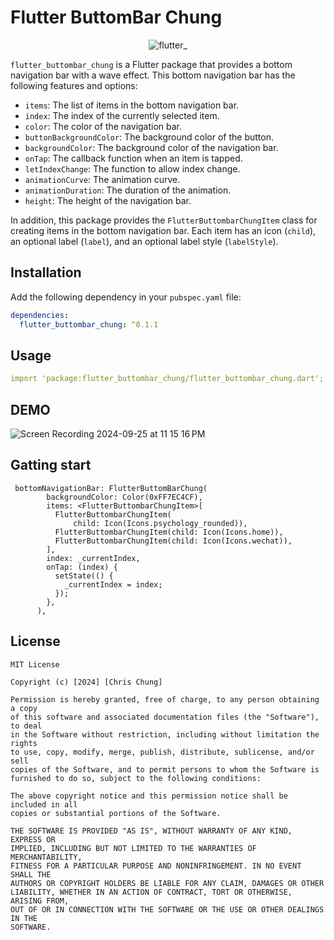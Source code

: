 
# Flutter ButtomBar Chung

<p align="center">
  <img src="https://github.com/CHUNG-HAO/flutter_buttombar_chung/assets/67829896/961a8844-1cd0-4aec-aec4-14b93ff50306" alt="flutter_" />
</p>

`flutter_buttombar_chung` is a Flutter package that provides a bottom navigation bar with a wave effect. This bottom navigation bar has the following features and options:

- `items`: The list of items in the bottom navigation bar.
- `index`: The index of the currently selected item.
- `color`: The color of the navigation bar.
- `buttonBackgroundColor`: The background color of the button.
- `backgroundColor`: The background color of the navigation bar.
- `onTap`: The callback function when an item is tapped.
- `letIndexChange`: The function to allow index change.
- `animationCurve`: The animation curve.
- `animationDuration`: The duration of the animation.
- `height`: The height of the navigation bar.

In addition, this package provides the `FlutterButtombarChungItem` class for creating items in the bottom navigation bar. Each item has an icon (`child`), an optional label (`label`), and an optional label style (`labelStyle`).

## Installation

Add the following dependency in your `pubspec.yaml` file:

```yaml
dependencies:
  flutter_buttombar_chung: ^0.1.1
```

## Usage
```yaml
import 'package:flutter_buttombar_chung/flutter_buttombar_chung.dart';

```

## DEMO


![Screen Recording 2024-09-25 at 11 15 16 PM](https://github.com/user-attachments/assets/d445a4e7-4606-4b59-aa76-780624f3514a)


## Gatting start
```dart=
 bottomNavigationBar: FlutterButtomBarChung(
        backgroundColor: Color(0xFF7EC4CF),
        items: <FlutterButtombarChungItem>[
          FlutterButtombarChungItem(
              child: Icon(Icons.psychology_rounded)),
          FlutterButtombarChungItem(child: Icon(Icons.home)),
          FlutterButtombarChungItem(child: Icon(Icons.wechat)),
        ],
        index: _currentIndex,
        onTap: (index) {
          setState(() {
            _currentIndex = index;
          });
        },
      ),
```


## License

```MIT
MIT License

Copyright (c) [2024] [Chris Chung]

Permission is hereby granted, free of charge, to any person obtaining a copy
of this software and associated documentation files (the "Software"), to deal
in the Software without restriction, including without limitation the rights
to use, copy, modify, merge, publish, distribute, sublicense, and/or sell
copies of the Software, and to permit persons to whom the Software is
furnished to do so, subject to the following conditions:

The above copyright notice and this permission notice shall be included in all
copies or substantial portions of the Software.

THE SOFTWARE IS PROVIDED "AS IS", WITHOUT WARRANTY OF ANY KIND, EXPRESS OR
IMPLIED, INCLUDING BUT NOT LIMITED TO THE WARRANTIES OF MERCHANTABILITY,
FITNESS FOR A PARTICULAR PURPOSE AND NONINFRINGEMENT. IN NO EVENT SHALL THE
AUTHORS OR COPYRIGHT HOLDERS BE LIABLE FOR ANY CLAIM, DAMAGES OR OTHER
LIABILITY, WHETHER IN AN ACTION OF CONTRACT, TORT OR OTHERWISE, ARISING FROM,
OUT OF OR IN CONNECTION WITH THE SOFTWARE OR THE USE OR OTHER DEALINGS IN THE
SOFTWARE.
```

